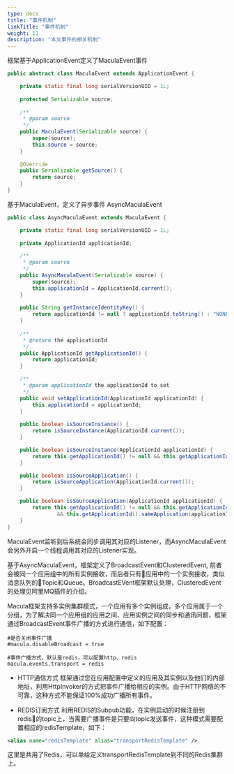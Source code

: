 ```yaml
---
type: docs
title: "事件机制"
linkTitle: "事件机制"
weight: 11
description: "本文事件的相关机制"
---
```


框架基于ApplicationEvent定义了MaculaEvent事件

```java
public abstract class MaculaEvent extends ApplicationEvent {

	private static final long serialVersionUID = 1L;
	
	protected Serializable source;
	
	/**
	 * @param source
	 */
	public MaculaEvent(Serializable source) {
		super(source);
		this.source = source;
	}
	
	@Override
	public Serializable getSource() {
		return source;
	}
}
```
基于MaculaEvent，定义了异步事件 AsyncMaculaEvent
```java
public class AsyncMaculaEvent extends MaculaEvent {

	private static final long serialVersionUID = 1L;
	
	private ApplicationId applicationId;

	/**
	 * @param source
	 */
	public AsyncMaculaEvent(Serializable source) {
		super(source);
		this.applicationId = ApplicationId.current();
	}
	
	public String getInstanceIdentityKey() {
		return applicationId != null ? applicationId.toString() : "NONE";
	}
	
	/**
	 * @return the applicationId
	 */
	public ApplicationId getApplicationId() {
		return applicationId;
	}

	/**
	 * @param applicationId the applicationId to set
	 */
	public void setApplicationId(ApplicationId applicationId) {
		this.applicationId = applicationId;
	}
	
	public boolean isSourceInstance() {
		return isSourceInstance(ApplicationId.current());
	}

	public boolean isSourceInstance(ApplicationId applicationId) {
		return this.getApplicationId() != null && this.getApplicationId().equals(applicationId);
	}

	public boolean isSourceApplication() {
		return isSourceApplication(ApplicationId.current());
	}

	public boolean isSourceApplication(ApplicationId applicationId) {
		return this.getApplicationId() != null && this.getApplicationId().sameGroup(applicationId)
				&& this.getApplicationId().sameApplication(applicationId);
	}
}
```

MaculaEvent监听到后系统会同步调用其对应的Listener，而AsyncMaculaEvent会另外开启一个线程调用其对应的Listener实现。

基于AsyncMaculaEvent，框架定义了BroadcastEvent和ClusteredEvent, 前者会被同一个应用组中的所有实例接收，而后者只有应用中的一个实例接收，类似消息队列的Topic和Queue。BroadcastEVent框架默认处理，ClusteredEvent的处理见阿里MQ插件的介绍。

Macula框架支持多实例集群模式，一个应用有多个实例组成，多个应用属于一个分组，为了解决同一个应用组的应用之间、应用实例之间的同步和通讯问题，框架通过BroadcastEvent事件广播的方式进行通信，如下配置：

```
#是否关闭事件广播
#macula.disableBroadcast = true

#事件广播方式，默认是redis，可以配置http、redis
macula.events.transport = redis
```

* HTTP通信方式
框架通过您在应用配置中定义的应用及其实例以及他们的内部地址，利用HttpInvoker的方式把事件广播给相应的实例。由于HTTP网络的不可靠，这种方式不能保证100%成功广播所有事件。

* REDIS订阅方式
利用REDIS的Subpub功能，在实例启动的时候注册到redis的topic上，当需要广播事件是只要向topic发送事件，这种模式需要配置相应的redisTemplate，如下：
```xml
<alias name="redisTemplate" alias="transportRedisTemplate" />
```
这里是共用了Redis，可以单给定义transportRedisTemplate到不同的Redis集群上。
